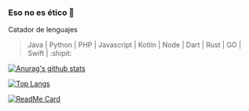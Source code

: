 ### Eso no es ético 🌱
<!-- <img src="](https://github-readme-stats.vercel.app/api?username=pilaba&count_private=true&show_icons=true&theme=gruvbox" align="right"> -->

Catador de lenguajes 
> Java | Python | PHP | Javascript | Kotlin | Node | Dart | Rust | GO | Swift | :shipit:

[![Anurag's github stats](https://github-readme-stats.vercel.app/api?username=pilaba&count_private=true&show_icons=true&theme=gruvbox)](https://github.com/anuraghazra/github-readme-stats)

[![Top Langs](https://github-readme-stats.vercel.app/api/top-langs/?username=pilaba&hide=css&count_private=true&theme=gruvbox)](https://github.com/anuraghazra/github-readme-stats)

[![ReadMe Card](https://github-readme-stats.vercel.app/api/pin/?username=pilaba&repo=Rust-web-app&count_private=true&show_icons=true&theme=gruvbox)](https://github.com/Pilaba/Rust-web-app)
